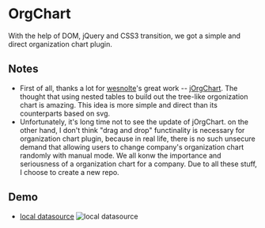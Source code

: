 # OrgChart
With the help of DOM, jQuery and CSS3 transition, we got a simple and direct organization chart plugin.

## Notes
- First of all, thanks a lot for [wesnolte](https://github.com/wesnolte)'s great work -- [jOrgChart](https://github.com/wesnolte/jOrgChart). The thought that using nested tables to build out the tree-like orgonization chart is amazing. This idea is more simple and direct than its counterparts based on svg.
- Unfortunately, it's long time not to see the update of jOrgChart. on the other hand, I don't think "drag and drop" functinality is necessary for organization chart plugin, because in real life, there is no such unsecure demand that allowing users to change company's organization chart randomly with manual mode. We all konw the importance and seriousness of a organization chart for a company. Due to all these stuff, I choose to create a new repo.

## Demo
- [local datasource](http://dabeng.github.io/OrgChart/local-datasource/)
![local datasource](http://dabeng.github.io/OrgChart/local-datasource/recorder.gif)
